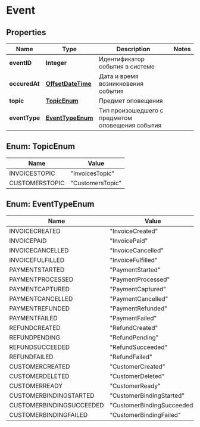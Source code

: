 # Event

## Properties
Name | Type | Description | Notes
------------ | ------------- | ------------- | -------------
**eventID** | **Integer** | Идентификатор события в системе | 
**occuredAt** | [**OffsetDateTime**](OffsetDateTime.md) | Дата и время возникновения события | 
**topic** | [**TopicEnum**](#TopicEnum) | Предмет оповещения | 
**eventType** | [**EventTypeEnum**](#EventTypeEnum) | Тип произошедшего с предметом оповещения события | 

<a name="TopicEnum"></a>
## Enum: TopicEnum
Name | Value
---- | -----
INVOICESTOPIC | &quot;InvoicesTopic&quot;
CUSTOMERSTOPIC | &quot;CustomersTopic&quot;

<a name="EventTypeEnum"></a>
## Enum: EventTypeEnum
Name | Value
---- | -----
INVOICECREATED | &quot;InvoiceCreated&quot;
INVOICEPAID | &quot;InvoicePaid&quot;
INVOICECANCELLED | &quot;InvoiceCancelled&quot;
INVOICEFULFILLED | &quot;InvoiceFulfilled&quot;
PAYMENTSTARTED | &quot;PaymentStarted&quot;
PAYMENTPROCESSED | &quot;PaymentProcessed&quot;
PAYMENTCAPTURED | &quot;PaymentCaptured&quot;
PAYMENTCANCELLED | &quot;PaymentCancelled&quot;
PAYMENTREFUNDED | &quot;PaymentRefunded&quot;
PAYMENTFAILED | &quot;PaymentFailed&quot;
REFUNDCREATED | &quot;RefundCreated&quot;
REFUNDPENDING | &quot;RefundPending&quot;
REFUNDSUCCEEDED | &quot;RefundSucceeded&quot;
REFUNDFAILED | &quot;RefundFailed&quot;
CUSTOMERCREATED | &quot;CustomerCreated&quot;
CUSTOMERDELETED | &quot;CustomerDeleted&quot;
CUSTOMERREADY | &quot;CustomerReady&quot;
CUSTOMERBINDINGSTARTED | &quot;CustomerBindingStarted&quot;
CUSTOMERBINDINGSUCCEEDED | &quot;CustomerBindingSucceeded&quot;
CUSTOMERBINDINGFAILED | &quot;CustomerBindingFailed&quot;
